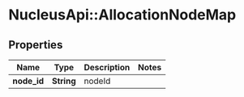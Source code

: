 # NucleusApi::AllocationNodeMap

## Properties
Name | Type | Description | Notes
------------ | ------------- | ------------- | -------------
**node_id** | **String** | nodeId | 


